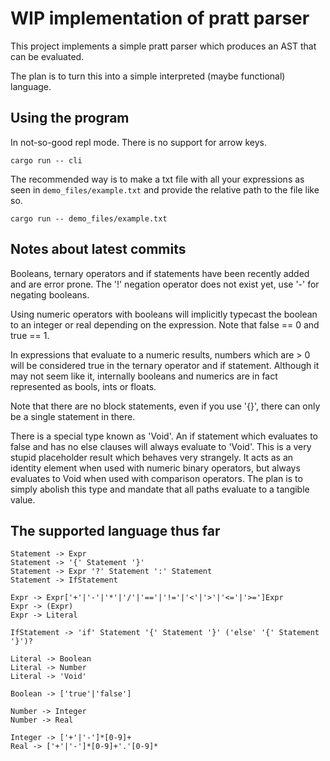 # WIP implementation of pratt parser

This project implements a simple pratt parser which produces an AST
that can be evaluated.

The plan is to turn this into a simple interpreted (maybe functional) language.

## Using the program

In not-so-good repl mode. There is no support for arrow keys.
```
cargo run -- cli
```

The recommended way is to make a txt file with all your expressions as seen in
`demo_files/example.txt` and provide the relative path to the file like so.

```
cargo run -- demo_files/example.txt
```

## Notes about latest commits

Booleans, ternary operators and if statements have been recently added and are
error prone. The '!' negation operator does not exist yet, use '-' for negating
booleans.

Using numeric operators with booleans will implicitly typecast the boolean to an
integer or real depending on the expression. Note that false == 0 and true == 1.

In expressions that evaluate to a numeric results, numbers which are > 0 will
be considered true in the ternary operator and if statement. Although it may
not seem like it, internally booleans and numerics are in fact represented as
bools, ints or floats.

Note that there are no block statements, even if you use '{}', there can only
be a single statement in there. 

There is a special type known as 'Void'. An if statement which evaluates to
false and has no else clauses will always evaluate to 'Void'. This is a very
stupid placeholder result which behaves very strangely. It acts as an identity
element when used with numeric binary operators, but always evaluates to Void
when used with comparison operators. The plan is to simply abolish this type
and mandate that all paths evaluate to a tangible value.

## The supported language thus far
```
Statement -> Expr
Statement -> '{' Statement '}'
Statement -> Expr '?' Statement ':' Statement
Statement -> IfStatement

Expr -> Expr['+'|'-'|'*'|'/'|'=='|'!='|'<'|'>'|'<='|'>=']Expr
Expr -> (Expr)
Expr -> Literal

IfStatement -> 'if' Statement '{' Statement '}' ('else' '{' Statement '}')?

Literal -> Boolean
Literal -> Number
Literal -> 'Void'

Boolean -> ['true'|'false']

Number -> Integer
Number -> Real

Integer -> ['+'|'-']*[0-9]+
Real -> ['+'|'-']*[0-9]+'.'[0-9]*
```

